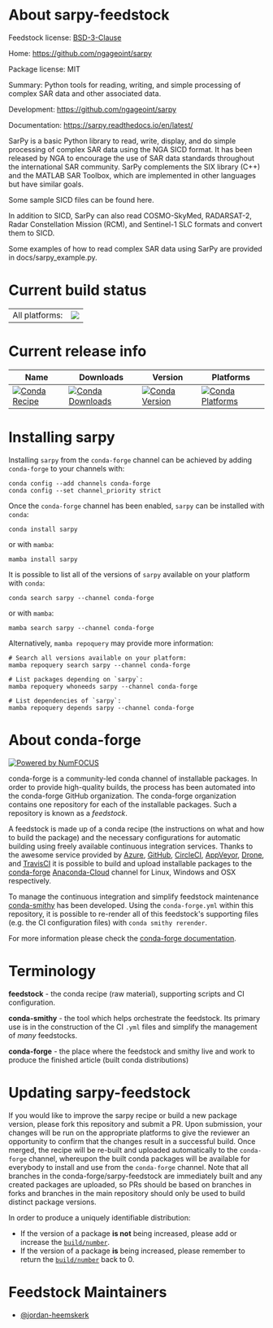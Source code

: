 About sarpy-feedstock
=====================

Feedstock license: [BSD-3-Clause](https://github.com/conda-forge/sarpy-feedstock/blob/main/LICENSE.txt)

Home: https://github.com/ngageoint/sarpy

Package license: MIT

Summary: Python tools for reading, writing, and simple processing of complex SAR data and other associated data.

Development: https://github.com/ngageoint/sarpy

Documentation: https://sarpy.readthedocs.io/en/latest/

SarPy is a basic Python library to read, write, display, and do simple processing of complex SAR data using the
NGA SICD format. It has been released by NGA to encourage the use of SAR data standards throughout the
international SAR community. SarPy complements the SIX library (C++) and the MATLAB SAR Toolbox, which are
implemented in other languages but have similar goals.

Some sample SICD files can be found here.

In addition to SICD, SarPy can also read COSMO-SkyMed, RADARSAT-2, Radar Constellation Mission (RCM), and
Sentinel-1 SLC formats and convert them to SICD.

Some examples of how to read complex SAR data using SarPy are provided in docs/sarpy_example.py.


Current build status
====================


<table><tr><td>All platforms:</td>
    <td>
      <a href="https://dev.azure.com/conda-forge/feedstock-builds/_build/latest?definitionId=14629&branchName=main">
        <img src="https://dev.azure.com/conda-forge/feedstock-builds/_apis/build/status/sarpy-feedstock?branchName=main">
      </a>
    </td>
  </tr>
</table>

Current release info
====================

| Name | Downloads | Version | Platforms |
| --- | --- | --- | --- |
| [![Conda Recipe](https://img.shields.io/badge/recipe-sarpy-green.svg)](https://anaconda.org/conda-forge/sarpy) | [![Conda Downloads](https://img.shields.io/conda/dn/conda-forge/sarpy.svg)](https://anaconda.org/conda-forge/sarpy) | [![Conda Version](https://img.shields.io/conda/vn/conda-forge/sarpy.svg)](https://anaconda.org/conda-forge/sarpy) | [![Conda Platforms](https://img.shields.io/conda/pn/conda-forge/sarpy.svg)](https://anaconda.org/conda-forge/sarpy) |

Installing sarpy
================

Installing `sarpy` from the `conda-forge` channel can be achieved by adding `conda-forge` to your channels with:

```
conda config --add channels conda-forge
conda config --set channel_priority strict
```

Once the `conda-forge` channel has been enabled, `sarpy` can be installed with `conda`:

```
conda install sarpy
```

or with `mamba`:

```
mamba install sarpy
```

It is possible to list all of the versions of `sarpy` available on your platform with `conda`:

```
conda search sarpy --channel conda-forge
```

or with `mamba`:

```
mamba search sarpy --channel conda-forge
```

Alternatively, `mamba repoquery` may provide more information:

```
# Search all versions available on your platform:
mamba repoquery search sarpy --channel conda-forge

# List packages depending on `sarpy`:
mamba repoquery whoneeds sarpy --channel conda-forge

# List dependencies of `sarpy`:
mamba repoquery depends sarpy --channel conda-forge
```


About conda-forge
=================

[![Powered by
NumFOCUS](https://img.shields.io/badge/powered%20by-NumFOCUS-orange.svg?style=flat&colorA=E1523D&colorB=007D8A)](https://numfocus.org)

conda-forge is a community-led conda channel of installable packages.
In order to provide high-quality builds, the process has been automated into the
conda-forge GitHub organization. The conda-forge organization contains one repository
for each of the installable packages. Such a repository is known as a *feedstock*.

A feedstock is made up of a conda recipe (the instructions on what and how to build
the package) and the necessary configurations for automatic building using freely
available continuous integration services. Thanks to the awesome service provided by
[Azure](https://azure.microsoft.com/en-us/services/devops/), [GitHub](https://github.com/),
[CircleCI](https://circleci.com/), [AppVeyor](https://www.appveyor.com/),
[Drone](https://cloud.drone.io/welcome), and [TravisCI](https://travis-ci.com/)
it is possible to build and upload installable packages to the
[conda-forge](https://anaconda.org/conda-forge) [Anaconda-Cloud](https://anaconda.org/)
channel for Linux, Windows and OSX respectively.

To manage the continuous integration and simplify feedstock maintenance
[conda-smithy](https://github.com/conda-forge/conda-smithy) has been developed.
Using the ``conda-forge.yml`` within this repository, it is possible to re-render all of
this feedstock's supporting files (e.g. the CI configuration files) with ``conda smithy rerender``.

For more information please check the [conda-forge documentation](https://conda-forge.org/docs/).

Terminology
===========

**feedstock** - the conda recipe (raw material), supporting scripts and CI configuration.

**conda-smithy** - the tool which helps orchestrate the feedstock.
                   Its primary use is in the construction of the CI ``.yml`` files
                   and simplify the management of *many* feedstocks.

**conda-forge** - the place where the feedstock and smithy live and work to
                  produce the finished article (built conda distributions)


Updating sarpy-feedstock
========================

If you would like to improve the sarpy recipe or build a new
package version, please fork this repository and submit a PR. Upon submission,
your changes will be run on the appropriate platforms to give the reviewer an
opportunity to confirm that the changes result in a successful build. Once
merged, the recipe will be re-built and uploaded automatically to the
`conda-forge` channel, whereupon the built conda packages will be available for
everybody to install and use from the `conda-forge` channel.
Note that all branches in the conda-forge/sarpy-feedstock are
immediately built and any created packages are uploaded, so PRs should be based
on branches in forks and branches in the main repository should only be used to
build distinct package versions.

In order to produce a uniquely identifiable distribution:
 * If the version of a package **is not** being increased, please add or increase
   the [``build/number``](https://docs.conda.io/projects/conda-build/en/latest/resources/define-metadata.html#build-number-and-string).
 * If the version of a package **is** being increased, please remember to return
   the [``build/number``](https://docs.conda.io/projects/conda-build/en/latest/resources/define-metadata.html#build-number-and-string)
   back to 0.

Feedstock Maintainers
=====================

* [@jordan-heemskerk](https://github.com/jordan-heemskerk/)

